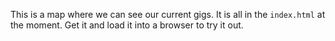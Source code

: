 This is a map where we can see our current gigs. It is all in the `index.html` at the moment. 
Get it and load it into a browser to try it out.

